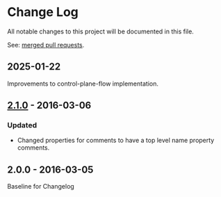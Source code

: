 # Change Log
All notable changes to this project will be documented in this file.

See: [merged pull requests](https://github.com/shakacode/react-webpack-rails-tutorial/pulls?utf8=%E2%9C%93&q=is%3Apr+is%3Amerged).

## 2025-01-22
Improvements to control-plane-flow implementation.



 
## [2.1.0] - 2016-03-06
### Updated
- Changed properties for comments to have a top level name property comments. 

## 2.0.0 - 2016-03-05
Baseline for Changelog

[2.1.0]: https://github.com/shakacode/react_on_rails/compare/2.1.0...2.0.0

